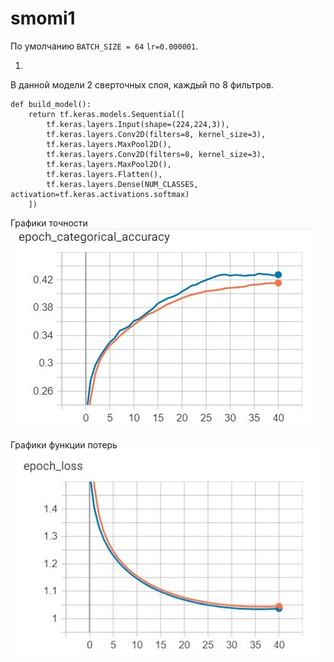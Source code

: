 # smomi1
По умолчанию `BATCH_SIZE = 64` `lr=0.000001`.

1. 
В данной модели 2 сверточных слоя, каждый по 8 фильтров.
```
def build_model():
    return tf.keras.models.Sequential([
        tf.keras.layers.Input(shape=(224,224,3)),
        tf.keras.layers.Conv2D(filters=8, kernel_size=3),
        tf.keras.layers.MaxPool2D(),
        tf.keras.layers.Conv2D(filters=8, kernel_size=3),
        tf.keras.layers.MaxPool2D(),
        tf.keras.layers.Flatten(),
        tf.keras.layers.Dense(NUM_CLASSES, activation=tf.keras.activations.softmax)
    ])
```
Графики точности
![alt text](https://github.com/Uniderwy/smomi1/blob/main/88ac.jpg)

Графики функции потерь
![alt text](https://github.com/Uniderwy/smomi1/blob/main/88loss.jpg)

